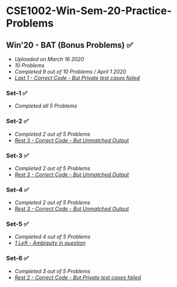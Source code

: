 # CSE1002-Win-Sem-20-Practice-Problems

## Win'20 - BAT (Bonus Problems) ✅
* *Uploaded on March 16 2020*
* *10 Problems*
* *Completed 9 out of 10 Problems / April 1 2020*
* *[Last 1 - Correct Code - But Private test cases failed](https://github.com/likhitgarimella/CSE1002-Win-Sem-20-Practice-Problems/tree/master/BAT%20-%20Rest%202)*

### Set-1 ✅
* *Completed all 5 Problems*

### Set-2 ✅
* *Completed 2 out of 5 Problems*
* *[Rest 3 - Correct Code - But Unmatched Output](https://github.com/likhitgarimella/CSE1002-Win-Sem-20-Practice-Problems/tree/master/Set-2%20-%20Rest%203)*

### Set-3 ✅
* *Completed 2 out of 5 Problems*
* *[Rest 3 - Correct Code - But Unmatched Output](https://github.com/likhitgarimella/CSE1002-Win-Sem-20-Practice-Problems/tree/master/Set-3%20-%20Rest%203)*

### Set-4 ✅
* *Completed 2 out of 5 Problems*
* *[Rest 3 - Correct Code - But Unmatched Output](https://github.com/likhitgarimella/CSE1002-Win-Sem-20-Practice-Problems/tree/master/Set-4%20-%20Rest%203)*

### Set-5 ✅
* *Completed 4 out of 5 Problems*
* *[1 Left - Ambiguity in question](https://github.com/likhitgarimella/CSE1002-Win-Sem-20-Practice-Problems/tree/master/Set-5%20Black%20Coin%20in%20Board%20game)*

### Set-6 ✅
* *Completed 3 out of 5 Problems*
* *[Rest 2 - Correct Code - But Private test cases failed](https://github.com/likhitgarimella/CSE1002-Win-Sem-20-Practice-Problems/tree/master/Set-6%20-%20Rest%202)*
